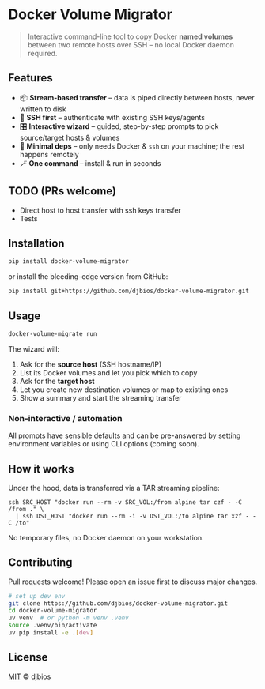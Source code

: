 # Docker Volume Migrator

> Interactive command-line tool to copy Docker **named volumes** between two remote hosts over SSH – no local Docker daemon required.

## Features

* 📦 **Stream-based transfer** – data is piped directly between hosts, never written to disk
* 🔐 **SSH first** – authenticate with existing SSH keys/agents
* 🎛️ **Interactive wizard** – guided, step-by-step prompts to pick source/target hosts & volumes
* 🐳 **Minimal deps** – only needs Docker & `ssh` on your machine; the rest happens remotely
* 🪄 **One command** – install & run in seconds


## TODO (PRs welcome)
* Direct host to host transfer with ssh keys transfer
* Tests


## Installation

```bash
pip install docker-volume-migrator
```

or install the bleeding-edge version from GitHub:

```bash
pip install git+https://github.com/djbios/docker-volume-migrator.git
```

## Usage

```bash
docker-volume-migrate run
```

The wizard will:

1. Ask for the **source host** (SSH hostname/IP)
2. List its Docker volumes and let you pick which to copy
3. Ask for the **target host**
4. Let you create new destination volumes or map to existing ones
5. Show a summary and start the streaming transfer

### Non-interactive / automation

All prompts have sensible defaults and can be pre-answered by setting environment variables or using CLI options (coming soon).

## How it works

Under the hood, data is transferred via a TAR streaming pipeline:

```text
ssh SRC_HOST "docker run --rm -v SRC_VOL:/from alpine tar czf - -C /from ." \
  | ssh DST_HOST "docker run --rm -i -v DST_VOL:/to alpine tar xzf - -C /to"
```

No temporary files, no Docker daemon on your workstation.

## Contributing

Pull requests welcome! Please open an issue first to discuss major changes.

```bash
# set up dev env
git clone https://github.com/djbios/docker-volume-migrator.git
cd docker-volume-migrator
uv venv  # or python -m venv .venv
source .venv/bin/activate
uv pip install -e .[dev]
```

## License

[MIT](LICENSE)  © djbios
